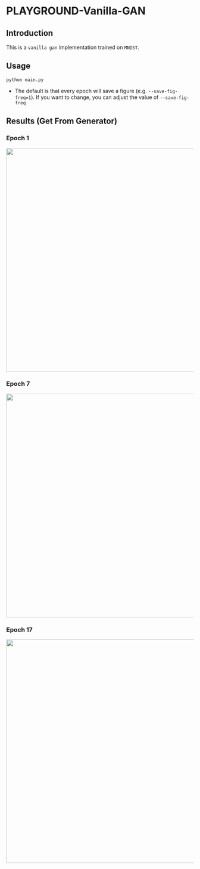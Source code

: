 # PLAYGROUND-Vanilla-GAN

## Introduction
This is a `vanilla gan` implementation trained on `MNIST`.

## Usage
```
python main.py
```
* The default is that every epoch will save a figure (e.g. `--save-fig-freq=1`). If you want to change, you can adjust the value of `--save-fig-freq`

## Results (Get From Generator)
### Epoch 1
  <img src="https://i.imgur.com/dUIS3yD.png" width="600"></img>
### Epoch 7
  <img src="https://i.imgur.com/0sgC6Fi.png" width="600"/></img>
### Epoch 17
  <img src="https://i.imgur.com/gtY6z1y.png" width="600"/></img>

